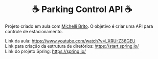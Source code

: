<div align="center">
    <h1>☕ Parking Control API ☕</h1>
</div>

Projeto criado em aula com <a href="https://github.com/MichelliBrito">Michelli Brito</a>. O objetivo é criar uma API para controle de estacionamento.

Link da aula: https://www.youtube.com/watch?v=LXRU-Z36GEU<br>
Link para criação da estrutura de diretórios: https://start.spring.io/<br>
Link do projeto Spring: https://spring.io/<br>
